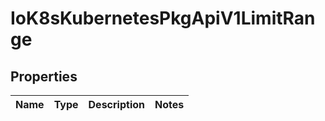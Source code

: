 
# IoK8sKubernetesPkgApiV1LimitRange

## Properties
Name | Type | Description | Notes
------------ | ------------- | ------------- | -------------



